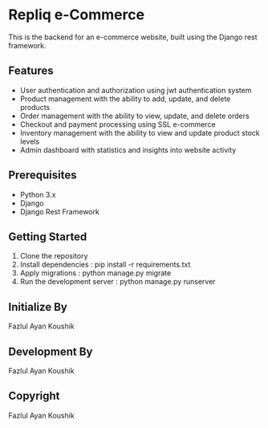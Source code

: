 # Repliq e-Commerce

This is the backend for an e-commerce website, built using the Django rest framework.

## Features

- User authentication and authorization using jwt authentication system
- Product management with the ability to add, update, and delete products
- Order management with the ability to view, update, and delete orders
- Checkout and payment processing using SSL e-commerce
- Inventory management with the ability to view and update product stock levels
- Admin dashboard with statistics and insights into website activity

## Prerequisites

- Python 3.x
- Django
- Django Rest Framework


## Getting Started

1. Clone the repository
2. Install dependencies :  pip install -r requirements.txt
3. Apply migrations : python manage.py migrate
4. Run the development server : python manage.py runserver

## Initialize By
Fazlul Ayan Koushik

## Development By
Fazlul Ayan Koushik

## Copyright
Fazlul Ayan Koushik